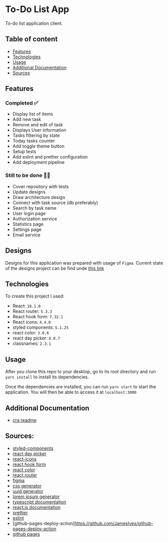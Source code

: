 # To-Do List App

To-do list application client.

## Table of content
- [Features](#features)
- [Technologies](#technologies)
- [Usage](#usage)
- [Additional Documentation](#additional-documentation)
- [Sources](#sources)

## Features

### Completed ✅
- Display list of items
- Add new task
- Remove and edit of task
- Displays User information
- Tasks filtering by state
- Today tasks counter
- Add toggle theme button
- Setup tests
- Add eslint and prettier configuration
- Add deployment pipeline

### Still to be done 👨‍💻
- Cover repository with tests
- Update designs
- Draw architecture design
- Connect with task source (db preferably)
- Search by task name
- User login page
- Authorization service
- Statistics page
- Settings page
- Email service

## Designs
Designs for this application was prepared with usage of `Figma`. Current state of the designs project can be find unde [this link](https://www.figma.com/file/iykqyLk7tgurLH2raMYNxI/ToDo-App?node-id=0%3A1)

## Technologies
To create this project I used:
- React: `18.1.0`
- React router: `5.3.3`
- React hook form: `7.32.1`
- React icons: `4.4.0`
- styled components: `5.1.25`
- react color: `3.0.6`
- react day picker: `8.0.7`
- classnames: `2.3.1`

## Usage

After you clone this repo to your desktop, go to its root directory and run `yarn install` to install its dependencies.

Once the dependencies are installed, you can run `yarn start` to start the application. You will then be able to access it at `localhost:3000`

## Additional Documentation
- [cra readme](/cra-docs.md)

## Sources:
- [styled-components](https://styled-components.com/docs)
- [react day picker](https://react-day-picker.js.org)
- [react-icons](https://react-icons.github.io/react-icons)
- [react hook form](https://react-hook-form.com/get-started/#Quickstart)
- [react color](https://casesandberg.github.io/react-color/)
- [react router](https://reactrouter.com/docs/en/v6)
- [figma](https://www.figma.com/design/)
- [css generator](https://cssgenerator.pl/box-shadow-generator/)
- [uuid generator](https://www.uuidgenerator.net)
- [lorem ipsum generator](https://loremipsum.io)
- [typescript documentation](https://www.typescriptlang.org/docs/handbook/intro.html)
- [react.js documentation](https://reactjs.org/tutorial/tutorial.html)
- [prettier](https://prettier.io/)
- [eslint](https://eslint.org)
- [github-pages-deploy-action]https://github.com/JamesIves/github-pages-deploy-action
- [github pages](https://pages.github.com)
